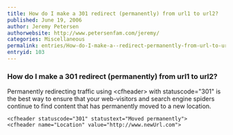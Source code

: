 ```yaml
---
title: How do I make a 301 redirect (permanently) from url1 to url2?
published: June 19, 2006
author: Jeremy Petersen
authorwebsite: http://www.petersenfam.com/jeremy/
categories: Miscellaneous
permalink: entries/How-do-I-make-a--redirect-permanently-from-url-to-url.html
entryid: 103
---
```


<h3>How do I make a 301 redirect (permanently) from url1 to url2?</h3>

<p>
Permanently redirecting traffic using &lt;cfheader&gt;  with statuscode="301" is the best way to ensure that your web-visitors and search engine spiders continue to find content that has permanently moved to a new location.
</p>

<pre><code class="language-markup">&lt;cfheader statuscode=&quot;301&quot; statustext=&quot;Moved permanently&quot;&gt;
&lt;cfheader name=&quot;Location&quot; value=&quot;http://www.newUrl.com&quot;&gt;
</code></pre>



